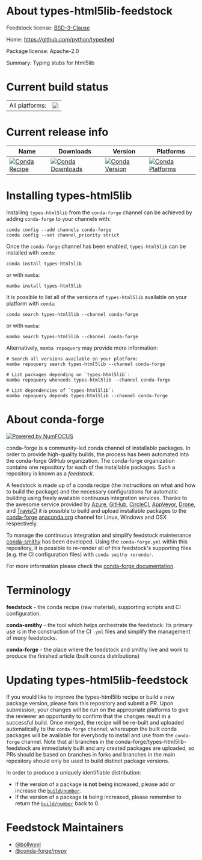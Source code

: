 About types-html5lib-feedstock
==============================

Feedstock license: [BSD-3-Clause](https://github.com/conda-forge/types-html5lib-feedstock/blob/main/LICENSE.txt)

Home: https://github.com/python/typeshed

Package license: Apache-2.0

Summary: Typing stubs for html5lib

Current build status
====================


<table><tr><td>All platforms:</td>
    <td>
      <a href="https://dev.azure.com/conda-forge/feedstock-builds/_build/latest?definitionId=20453&branchName=main">
        <img src="https://dev.azure.com/conda-forge/feedstock-builds/_apis/build/status/types-html5lib-feedstock?branchName=main">
      </a>
    </td>
  </tr>
</table>

Current release info
====================

| Name | Downloads | Version | Platforms |
| --- | --- | --- | --- |
| [![Conda Recipe](https://img.shields.io/badge/recipe-types--html5lib-green.svg)](https://anaconda.org/conda-forge/types-html5lib) | [![Conda Downloads](https://img.shields.io/conda/dn/conda-forge/types-html5lib.svg)](https://anaconda.org/conda-forge/types-html5lib) | [![Conda Version](https://img.shields.io/conda/vn/conda-forge/types-html5lib.svg)](https://anaconda.org/conda-forge/types-html5lib) | [![Conda Platforms](https://img.shields.io/conda/pn/conda-forge/types-html5lib.svg)](https://anaconda.org/conda-forge/types-html5lib) |

Installing types-html5lib
=========================

Installing `types-html5lib` from the `conda-forge` channel can be achieved by adding `conda-forge` to your channels with:

```
conda config --add channels conda-forge
conda config --set channel_priority strict
```

Once the `conda-forge` channel has been enabled, `types-html5lib` can be installed with `conda`:

```
conda install types-html5lib
```

or with `mamba`:

```
mamba install types-html5lib
```

It is possible to list all of the versions of `types-html5lib` available on your platform with `conda`:

```
conda search types-html5lib --channel conda-forge
```

or with `mamba`:

```
mamba search types-html5lib --channel conda-forge
```

Alternatively, `mamba repoquery` may provide more information:

```
# Search all versions available on your platform:
mamba repoquery search types-html5lib --channel conda-forge

# List packages depending on `types-html5lib`:
mamba repoquery whoneeds types-html5lib --channel conda-forge

# List dependencies of `types-html5lib`:
mamba repoquery depends types-html5lib --channel conda-forge
```


About conda-forge
=================

[![Powered by
NumFOCUS](https://img.shields.io/badge/powered%20by-NumFOCUS-orange.svg?style=flat&colorA=E1523D&colorB=007D8A)](https://numfocus.org)

conda-forge is a community-led conda channel of installable packages.
In order to provide high-quality builds, the process has been automated into the
conda-forge GitHub organization. The conda-forge organization contains one repository
for each of the installable packages. Such a repository is known as a *feedstock*.

A feedstock is made up of a conda recipe (the instructions on what and how to build
the package) and the necessary configurations for automatic building using freely
available continuous integration services. Thanks to the awesome service provided by
[Azure](https://azure.microsoft.com/en-us/services/devops/), [GitHub](https://github.com/),
[CircleCI](https://circleci.com/), [AppVeyor](https://www.appveyor.com/),
[Drone](https://cloud.drone.io/welcome), and [TravisCI](https://travis-ci.com/)
it is possible to build and upload installable packages to the
[conda-forge](https://anaconda.org/conda-forge) [anaconda.org](https://anaconda.org/)
channel for Linux, Windows and OSX respectively.

To manage the continuous integration and simplify feedstock maintenance
[conda-smithy](https://github.com/conda-forge/conda-smithy) has been developed.
Using the ``conda-forge.yml`` within this repository, it is possible to re-render all of
this feedstock's supporting files (e.g. the CI configuration files) with ``conda smithy rerender``.

For more information please check the [conda-forge documentation](https://conda-forge.org/docs/).

Terminology
===========

**feedstock** - the conda recipe (raw material), supporting scripts and CI configuration.

**conda-smithy** - the tool which helps orchestrate the feedstock.
                   Its primary use is in the construction of the CI ``.yml`` files
                   and simplify the management of *many* feedstocks.

**conda-forge** - the place where the feedstock and smithy live and work to
                  produce the finished article (built conda distributions)


Updating types-html5lib-feedstock
=================================

If you would like to improve the types-html5lib recipe or build a new
package version, please fork this repository and submit a PR. Upon submission,
your changes will be run on the appropriate platforms to give the reviewer an
opportunity to confirm that the changes result in a successful build. Once
merged, the recipe will be re-built and uploaded automatically to the
`conda-forge` channel, whereupon the built conda packages will be available for
everybody to install and use from the `conda-forge` channel.
Note that all branches in the conda-forge/types-html5lib-feedstock are
immediately built and any created packages are uploaded, so PRs should be based
on branches in forks and branches in the main repository should only be used to
build distinct package versions.

In order to produce a uniquely identifiable distribution:
 * If the version of a package **is not** being increased, please add or increase
   the [``build/number``](https://docs.conda.io/projects/conda-build/en/latest/resources/define-metadata.html#build-number-and-string).
 * If the version of a package **is** being increased, please remember to return
   the [``build/number``](https://docs.conda.io/projects/conda-build/en/latest/resources/define-metadata.html#build-number-and-string)
   back to 0.

Feedstock Maintainers
=====================

* [@bollwyvl](https://github.com/bollwyvl/)
* [@conda-forge/mypy](https://github.com/orgs/conda-forge/teams/mypy/)

